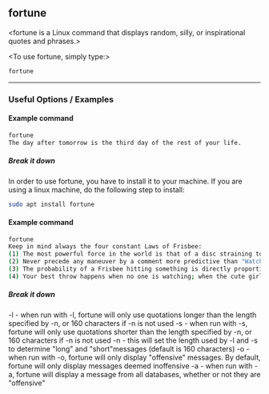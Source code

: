 fortune
-------
<fortune is a Linux command that displays random, silly, or inspirational quotes and phrases.>

<To use fortune, simply type:>
~~~ bash
fortune
~~~

---

### Useful Options / Examples

#### Example command
~~~ bash
fortune
The day after tomorrow is the third day of the rest of your life.
~~~
##### Break it down
In order to use fortune, you have to install it to your machine. If you are using a linux machine, do the following step to install:
~~~ bash
sudo apt install fortune
~~~
#### Example command
~~~ bash
fortune
Keep in mind always the four constant Laws of Frisbee:
(1) The most powerful force in the world is that of a disc straining to land under a car, just out of reach (this force is technically termed "car suck").
(2) Never precede any maneuver by a comment more predictive than "Watch this!"
(3) The probability of a Frisbee hitting something is directly proportional to the cost of hitting it.  For instance, a Frisbee will always head directly towards a policeman or a little old lady rather than the beat up Chevy.
(4) Your best throw happens when no one is watching; when the cute girl you've been trying to impress is watching, the Frisbee will invariably bounce out of your hand or hit you in the head and knock you silly.
~~~
##### Break it down
-l - when run with -l, fortune will only use quotations longer than the length specified by -n, or 160 characters if -n is not used
-s - when run with -s, fortune will only use quotations shorter than the length specified by -n, or 160 characters if -n is not used
-n - this will set the length used by -l and -s to determine "long" and "short"messages (default is 160 characters)
-o - when run with -o, fortune will only display "offensive" messages. By default, fortune will only display messages deemed inoffensive
-a - when run with -a, fortune will display a message from all databases, whether or not they are "offensive"
